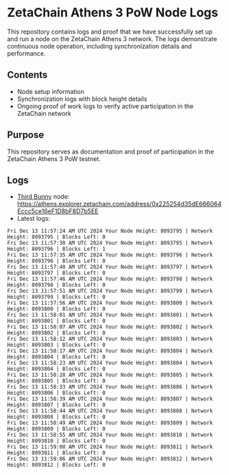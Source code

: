 # ZetaChain Athens 3 PoW Node Logs
This repository contains logs and proof that we have successfully set up and run a node on the ZetaChain Athens 3 network. The logs demonstrate continuous node operation, including synchronization details and performance.

## Contents
- Node setup information
- Synchronization logs with block height details
- Ongoing proof of work logs to verify active participation in the ZetaChain network

## Purpose
This repository serves as documentation and proof of participation in the ZetaChain Athens 3 PoW testnet.

## Logs

- [Third Bunny](https://thirdbunny.xyz/) node: https://athens.explorer.zetachain.com/address/0x225254d35dE666064Eccc5ce16eF1D8bF8D7b5EE
- Latest logs:
```
Fri Dec 13 11:57:24 AM UTC 2024 Your Node Height: 8093795 | Network Height: 8093795 | Blocks Left: 0
Fri Dec 13 11:57:30 AM UTC 2024 Your Node Height: 8093795 | Network Height: 8093796 | Blocks Left: 1
Fri Dec 13 11:57:35 AM UTC 2024 Your Node Height: 8093796 | Network Height: 8093796 | Blocks Left: 0
Fri Dec 13 11:57:40 AM UTC 2024 Your Node Height: 8093797 | Network Height: 8093797 | Blocks Left: 0
Fri Dec 13 11:57:46 AM UTC 2024 Your Node Height: 8093798 | Network Height: 8093798 | Blocks Left: 0
Fri Dec 13 11:57:51 AM UTC 2024 Your Node Height: 8093799 | Network Height: 8093799 | Blocks Left: 0
Fri Dec 13 11:57:56 AM UTC 2024 Your Node Height: 8093800 | Network Height: 8093800 | Blocks Left: 0
Fri Dec 13 11:58:01 AM UTC 2024 Your Node Height: 8093801 | Network Height: 8093801 | Blocks Left: 0
Fri Dec 13 11:58:07 AM UTC 2024 Your Node Height: 8093802 | Network Height: 8093802 | Blocks Left: 0
Fri Dec 13 11:58:12 AM UTC 2024 Your Node Height: 8093803 | Network Height: 8093803 | Blocks Left: 0
Fri Dec 13 11:58:17 AM UTC 2024 Your Node Height: 8093804 | Network Height: 8093804 | Blocks Left: 0
Fri Dec 13 11:58:23 AM UTC 2024 Your Node Height: 8093804 | Network Height: 8093804 | Blocks Left: 0
Fri Dec 13 11:58:28 AM UTC 2024 Your Node Height: 8093805 | Network Height: 8093805 | Blocks Left: 0
Fri Dec 13 11:58:33 AM UTC 2024 Your Node Height: 8093806 | Network Height: 8093806 | Blocks Left: 0
Fri Dec 13 11:58:39 AM UTC 2024 Your Node Height: 8093807 | Network Height: 8093807 | Blocks Left: 0
Fri Dec 13 11:58:44 AM UTC 2024 Your Node Height: 8093808 | Network Height: 8093808 | Blocks Left: 0
Fri Dec 13 11:58:49 AM UTC 2024 Your Node Height: 8093809 | Network Height: 8093809 | Blocks Left: 0
Fri Dec 13 11:58:55 AM UTC 2024 Your Node Height: 8093810 | Network Height: 8093810 | Blocks Left: 0
Fri Dec 13 11:59:00 AM UTC 2024 Your Node Height: 8093811 | Network Height: 8093811 | Blocks Left: 0
Fri Dec 13 11:59:06 AM UTC 2024 Your Node Height: 8093812 | Network Height: 8093812 | Blocks Left: 0
```
